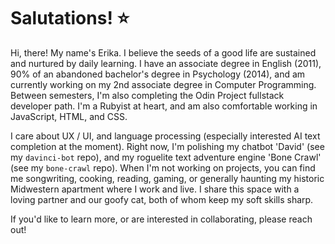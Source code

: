 
# Salutations! ⭐

Hi, there! My name's Erika.  I believe the seeds of a good life are sustained and nurtured by daily learning. I have an associate degree in English (2011), 90% of an abandoned bachelor's degree in Psychology (2014), and am currently working on my 2nd associate degree in Computer Programming. Between semesters, I'm also completing the Odin Project fullstack developer path. I'm a Rubyist at heart, and am also comfortable working in JavaScript, HTML, and CSS.

I care about UX / UI, and language processing (especially interested AI text completion at the moment). Right now, I'm polishing my chatbot 'David' (see my `davinci-bot` repo), and my roguelite text adventure engine 'Bone Crawl' (see my `bone-crawl` repo). When I'm not working on projects, you can find me songwriting, cooking, reading, gaming, or generally haunting my historic Midwestern apartment where I work and live. I share this space with a loving partner and our goofy cat, both of whom keep my soft skills sharp. 

If you'd like to learn more, or are interested in collaborating, please reach out! 

